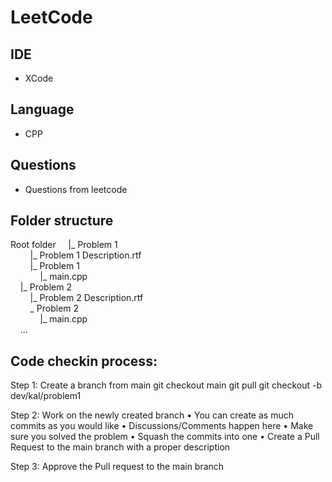 # LeetCode
## IDE
- XCode

## Language
- CPP

## Questions
- Questions from leetcode

## Folder structure
Root folder
&nbsp;&nbsp;&nbsp;&nbsp;|_ Problem 1  
&nbsp;&nbsp;&nbsp;&nbsp;&nbsp;&nbsp;&nbsp;&nbsp;|_ Problem 1 Description.rtf  
&nbsp;&nbsp;&nbsp;&nbsp;&nbsp;&nbsp;&nbsp;&nbsp;|_ Problem 1  
&nbsp;&nbsp;&nbsp;&nbsp;&nbsp;&nbsp;&nbsp;&nbsp;&nbsp;&nbsp;&nbsp;&nbsp;|_ main.cpp  
&nbsp;&nbsp;&nbsp;&nbsp;|_ Problem 2  
&nbsp;&nbsp;&nbsp;&nbsp;&nbsp;&nbsp;&nbsp;&nbsp;|_ Problem 2 Description.rtf  
&nbsp;&nbsp;&nbsp;&nbsp;&nbsp;&nbsp;&nbsp;&nbsp;_ Problem 2  
&nbsp;&nbsp;&nbsp;&nbsp;&nbsp;&nbsp;&nbsp;&nbsp;&nbsp;&nbsp;&nbsp;&nbsp;|_ main.cpp  
&nbsp;&nbsp;&nbsp;&nbsp;...


## Code checkin process:

Step 1: Create a branch from main
		git checkout main
		git pull
		git checkout -b dev/kal/problem1

Step 2: Work on the newly created branch 
	•	You can create as much commits as you would like
	•	Discussions/Comments happen here
	•	Make sure you solved the problem
	•	Squash the commits into one
	•	Create a Pull Request to the main branch with a proper description

Step 3: Approve the Pull request to the main branch 




